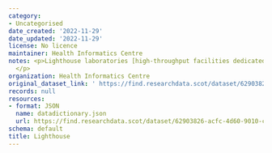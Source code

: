 ```yaml
---
category:
- Uncategorised
date_created: '2022-11-29'
date_updated: '2022-11-29'
license: No licence
maintainer: Health Informatics Centre
notes: <p>Lighthouse laboratories [high-throughput facilities dedicated to COVID-19]
  </p>
organization: Health Informatics Centre
original_dataset_link: ' https://find.researchdata.scot/dataset/62903826-acfc-4d60-9010-cd70b4f556c1'
records: null
resources:
- format: JSON
  name: datadictionary.json
  url: https://find.researchdata.scot/dataset/62903826-acfc-4d60-9010-cd70b4f556c1/resource/62903826-acfc-4d60-9010-cd70b4f556c1/download/datadictionary.json
schema: default
title: Lighthouse
---
```

